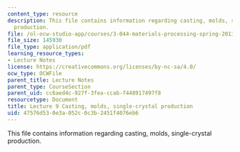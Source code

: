 ```yaml
---
content_type: resource
description: This file contains information regarding casting, molds, single-crystal
  production.
file: /ol-ocw-studio-app/courses/3-044-materials-processing-spring-2013/47576d530e3a052c0c3b2451f4076eb6_MIT3_044S13_Lec09.pdf
file_size: 145930
file_type: application/pdf
learning_resource_types:
- Lecture Notes
license: https://creativecommons.org/licenses/by-nc-sa/4.0/
ocw_type: OCWFile
parent_title: Lecture Notes
parent_type: CourseSection
parent_uid: cc6aed4c-927f-3fea-ccab-f448917497f8
resourcetype: Document
title: Lecture 9 Casting, molds, single-crystal production
uid: 47576d53-0e3a-052c-0c3b-2451f4076eb6
---
```

This file contains information regarding casting, molds, single-crystal production.